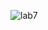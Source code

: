 ![lab7](https://user-images.githubusercontent.com/96528179/168548687-301b4cad-a319-49f9-bac6-d312783e3c5a.png)